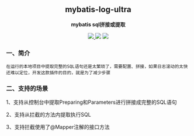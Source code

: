 <h2 align="center">mybatis-log-ultra</h2>

<p align="center">
	<strong>mybatis sql拼接或提取</strong>
</p>

<p align="center">
    <a href="http://www.apache.org/licenses/LICENSE-2.0.html" target="_blank">
        <img src="http://img.shields.io/:license-apache-brightgreen.svg" >
    </a>
    <a>
        <img src="https://img.shields.io/badge/JDK-1.6+-green.svg" >
    </a>
    <a>
        <img src="https://img.shields.io/badge/IDEA-2024.0+-green.svg" >
    </a>
</p>

### 一、简介

`在运行的本地项目中提取完整的SQL语句还是太繁琐了，需要配置、拼接，如果日志滚动的太快还难以定位，开发这款插件的目的，就是为了减少步骤`

### 二、支持的场景

1、支持从控制台中提取Preparing和Parameters进行拼接成完整的SQL语句

2、支持从拦截的方法内提取执行SQL

3、支持拦截使用了@Mapper注解的接口方法
